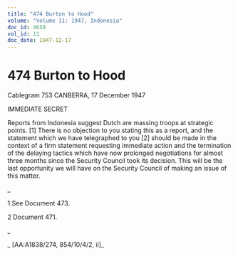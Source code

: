```yaml
---
title: "474 Burton to Hood"
volume: "Volume 11: 1947, Indonesia"
doc_id: 4658
vol_id: 11
doc_date: 1947-12-17
---
```


# 474 Burton to Hood

Cablegram 753 CANBERRA, 17 December 1947

IMMEDIATE SECRET

Reports from Indonesia suggest Dutch are massing troops at strategic points. [1] There is no objection to you stating this as a report, and the statement which we have telegraphed to you [2] should be made in the context of a firm statement requesting immediate action and the termination of the delaying tactics which have now prolonged negotiations for almost three months since the Security Council took its decision. This will be the last opportunity we will have on the Security Council of making an issue of this matter.

_

1 See Document 473.

2 Document 471.

_

_ [AA:A1838/274, 854/10/4/2, ii]_
